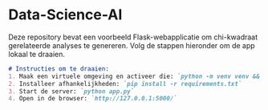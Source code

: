 # Data-Science-AI

Deze repository bevat een voorbeeld Flask-webapplicatie om chi-kwadraat gerelateerde analyses te genereren. Volg de stappen hieronder om de app lokaal te draaien.

```markdown
# Instructies om te draaien:
1. Maak een virtuele omgeving en activeer die: `python -m venv venv && source venv/bin/activate`
2. Installeer afhankelijkheden: `pip install -r requirements.txt`
3. Start de server: `python app.py`
4. Open in de browser: `http://127.0.0.1:5000/`
```
